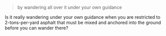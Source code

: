 > by wandering all over it under your own guidance

Is it really wandering under your own guidance when you are restricted to 2-tons-per-yard asphalt that must be mixed and anchored into the ground before you can wander there?
